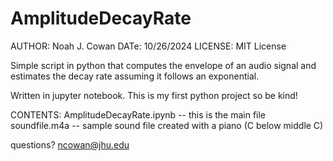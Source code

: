 # AmplitudeDecayRate
AUTHOR: Noah J. Cowan
DATe: 10/26/2024
LICENSE: MIT License

Simple script in python that computes the envelope of an audio signal
and estimates the decay rate assuming it follows an exponential.

Written in jupyter notebook. This is my first python project so be kind!

CONTENTS:
AmplitudeDecayRate.ipynb -- this is the main file
soundfile.m4a -- sample sound file created with a piano (C below middle C)

questions? ncowan@jhu.edu

